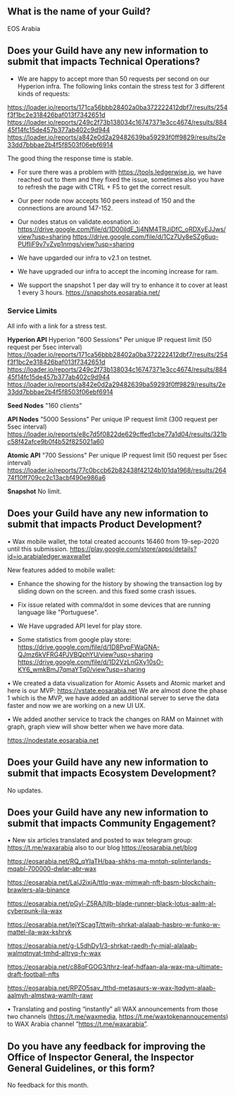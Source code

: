 ## What is the name of your Guild?

EOS Arabia

## Does your Guild have any new information to submit that impacts Technical Operations?

- We are happy to accept more than 50 requests per second on our Hyperion infra.
  The following links contain the stress test for 3 different kinds of requests:

https://loader.io/reports/171ca56bbb28402a0ba372222412dbf7/results/254f3f1bc2e318426baf013f7342651d
https://loader.io/reports/249c2f73b138034c16747371e3cc4674/results/88445f14fc15de457b377ab402c9d944
https://loader.io/reports/a842e0d2a29482639ba59293f0ff9829/results/2e33dd7bbbae2b4f5f8503f06ebf6914

The good thing the response time is stable.

- For sure there was a problem with https://tools.ledgerwise.io, we have reached out to them and they fixed the issue, sometimes also you have to refresh the page with CTRL + F5 to get the correct result.

- Our peer node now accepts 160 peers instead of 150 and the connections are around 147-152.

- Our nodes status on validate.eosnation.io:
https://drive.google.com/file/d/1D00ildE_1j4NM4TRJiDfC_oRDXyEJJws/view?usp=sharing
https://drive.google.com/file/d/1Cz7Uy8eSZg6uq-PUfIiF9v7vZvp1nmgs/view?usp=sharing

- We have upgarded our infra to v2.1 on testnet.

- We have upgraded our infra to accept the incoming increase for ram. 

- We support the snapshot 1 per day will try to enhance it to cover at least 1 every 3 hours.
https://snapshots.eosarabia.net/
 
 
### Service Limits
All info with a link for a stress test.

**Hyperion API**
 Hyperion "600 Sessions"
 Per unique IP request limit (50 request per 5sec interval)
 https://loader.io/reports/171ca56bbb28402a0ba372222412dbf7/results/254f3f1bc2e318426baf013f7342651d
 https://loader.io/reports/249c2f73b138034c16747371e3cc4674/results/88445f14fc15de457b377ab402c9d944
 https://loader.io/reports/a842e0d2a29482639ba59293f0ff9829/results/2e33dd7bbbae2b4f5f8503f06ebf6914

**Seed Nodes**
 "160 clients"
 
 **API Nodes** 
 "5000 Sessions"
 Per unique IP request limit (300 request per 5sec interval)
 https://loader.io/reports/e8c7d5f0822de629cffed1cbe77a1d04/results/321bc58f42afce9b0f4b52f825021a60
 
 **Atomic API**
 "700 Sessions"
  Per unique IP request limit (50 request per 5sec interval)
 https://loader.io/reports/77c0bccb62b82438f42124b101da1968/results/26474f10ff709cc2c13acbf490e986a6
 
  **Snapshot**
  No limit.
 
## Does your Guild have any new information to submit that impacts Product Development?

• Wax mobile wallet, the total created accounts 16460 from 19-sep-2020 until this submission.
  https://play.google.com/store/apps/details?id=io.arabialedger.waxwallet

New features added to mobile wallet:

-	Enhance the showing for the history by showing the transaction log by sliding down on the screen. and this fixed some crash issues.
-	Fix issue related with comma/dot in some devices that are running language like "Portuguese".
- We Have upgraded API level for play store.	

- Some statistics from google play store:
https://drive.google.com/file/d/1D8PvpFWaGNA-QJmz6kVFRG4PJVBQphYU/view?usp=sharing
https://drive.google.com/file/d/1D2VzLnGXy10sO-KY6_wmkBmJ7qmaYTq0/view?usp=sharing

• We created a data visualization for Atomic Assets and Atomic market and here is our MVP:
  https://vstate.eosarabia.net
  We are almost done the phase 1 which is the MVP, we have added an additional server to serve the data faster and now we are working on a new UI UX.

• We added another service to track the changes on RAM on Mainnet with graph, graph view will show better when we have more data.

https://nodestate.eosarabia.net 


## Does your Guild have any new information to submit that impacts Ecosystem Development?

No updates.

## Does your Guild have any new information to submit that impacts Community Engagement?

•	New six articles translated and posted to wax telegram group: https://t.me/waxarabia also to our blog https://eosarabia.net/blog

https://eosarabia.net/RQ_qYIaTH/baa-shkhs-ma-mntqh-splinterlands-mqabl-700000-dwlar-abr-wax

https://eosarabia.net/LalJ2ixjA/ttlq-wax-mjmwah-nft-basm-blockchain-brawlers-ala-binance

https://eosarabia.net/pGyl-Z5RA/tjlb-blade-runner-black-lotus-aalm-al-cyberpunk-ila-wax

https://eosarabia.net/lejYScagT/ttwjh-shrkat-alalaab-hasbro-w-funko-w-mattel-ila-wax-kshryk

https://eosarabia.net/g-L5dhDy1/3-shrkat-raedh-fy-mjal-alalaab-walmqtnyat-tmhd-altryq-fy-wax

https://eosarabia.net/c88qFGOG3/thrz-leaf-hdfaan-ala-wax-ma-ultimate-draft-football-nfts

https://eosarabia.net/RPZO5sav_/tthd-metasaurs-w-wax-ltqdym-alaab-aalmyh-almstwa-wamlh-rawr


•	Translating and posting “instantly” all WAX announcements from those two channels (https://t.me/waxmedia, https://t.me/waxtokenannoucements) to WAX Arabia channel   ”https://t.me/waxarabia”. 


## Do you have any feedback for improving the Office of Inspector General, the Inspector General Guidelines, or this form?

No feedback for this month.
